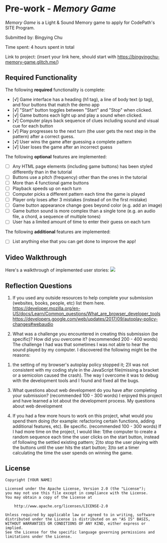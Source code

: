 # Pre-work - *Memory Game*

*Memory Game* is a Light & Sound Memory game to apply for CodePath's SITE Program. 

Submitted by: Bingying Chu

Time spent: 4 hours spent in total

Link to project: (insert your link here, should start with https://bingyingchu-memory-game.glitch.me/)

## Required Functionality

The following **required** functionality is complete:

* [√] Game interface has a heading (h1 tag), a line of body text (p tag), and four buttons that match the demo app
* [√] "Start" button toggles between "Start" and "Stop" when clicked. 
* [√] Game buttons each light up and play a sound when clicked. 
* [√] Computer plays back sequence of clues including sound and visual cue for each button
* [√] Play progresses to the next turn (the user gets the next step in the pattern) after a correct guess. 
* [√] User wins the game after guessing a complete pattern
* [√] User loses the game after an incorrect guess

The following **optional** features are implemented:

* [ ] Any HTML page elements (including game buttons) has been styled differently than in the tutorial
* [ ] Buttons use a pitch (frequency) other than the ones in the tutorial
* [ ] More than 4 functional game buttons
* [ ] Playback speeds up on each turn
* [ ] Computer picks a different pattern each time the game is played
* [ ] Player only loses after 3 mistakes (instead of on the first mistake)
* [ ] Game button appearance change goes beyond color (e.g. add an image)
* [ ] Game button sound is more complex than a single tone (e.g. an audio file, a chord, a sequence of multiple tones)
* [ ] User has a limited amount of time to enter their guess on each turn

The following **additional** features are implemented:

- [ ] List anything else that you can get done to improve the app!

## Video Walkthrough

Here's a walkthrough of implemented user stories:
![](your-link-here)


## Reflection Questions
1. If you used any outside resources to help complete your submission (websites, books, people, etc) list them here. 
https://developer.mozilla.org/en-US/docs/Learn/Common_questions/What_are_browser_developer_tools
https://developers.google.com/web/updates/2017/09/autoplay-policy-changes#webaudio

2. What was a challenge you encountered in creating this submission (be specific)? How did you overcome it? (recommended 200 - 400 words) 
The challenge I had was that sometimes I was not able to hear the sound played by my computer. I discovered the following might be the reasons:
1) the setting of my browser's autoplay policy stopped it;
2)I was not consistent with my coding style in the JavaScript file(missing a bracket or a semicolon caused the crash).
The way I overcome it was to debug with the development tools and I found and fixed all the bugs. 


3. What questions about web development do you have after completing your submission? (recommended 100 - 300 words) 
I enjoyed this project and have learned a lot about the development process. My questions about web development  

4. If you had a few more hours to work on this project, what would you spend them doing (for example: refactoring certain functions, adding additional features, etc). Be specific. (recommended 100 - 300 words) 
If I had more time on the project, I would like: 
1)the computer to create a random sequence each time the user clicks on the start button, instead of following the settled existing pattern;
2)to stop the user playing with the buttons until the user hits the start button;
3)to set a timer calculating the time the user spends on winning the game.



## License

    Copyright [YOUR NAME]

    Licensed under the Apache License, Version 2.0 (the "License");
    you may not use this file except in compliance with the License.
    You may obtain a copy of the License at

        http://www.apache.org/licenses/LICENSE-2.0

    Unless required by applicable law or agreed to in writing, software
    distributed under the License is distributed on an "AS IS" BASIS,
    WITHOUT WARRANTIES OR CONDITIONS OF ANY KIND, either express or implied.
    See the License for the specific language governing permissions and
    limitations under the License.